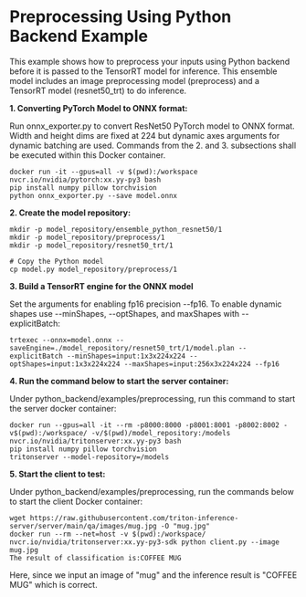 <!--
# Copyright 2021-2024, NVIDIA CORPORATION & AFFILIATES. All rights reserved.
#
# Redistribution and use in source and binary forms, with or without
# modification, are permitted provided that the following conditions
# are met:
#  * Redistributions of source code must retain the above copyright
#    notice, this list of conditions and the following disclaimer.
#  * Redistributions in binary form must reproduce the above copyright
#    notice, this list of conditions and the following disclaimer in the
#    documentation and/or other materials provided with the distribution.
#  * Neither the name of NVIDIA CORPORATION nor the names of its
#    contributors may be used to endorse or promote products derived
#    from this software without specific prior written permission.
#
# THIS SOFTWARE IS PROVIDED BY THE COPYRIGHT HOLDERS ``AS IS'' AND ANY
# EXPRESS OR IMPLIED WARRANTIES, INCLUDING, BUT NOT LIMITED TO, THE
# IMPLIED WARRANTIES OF MERCHANTABILITY AND FITNESS FOR A PARTICULAR
# PURPOSE ARE DISCLAIMED.  IN NO EVENT SHALL THE COPYRIGHT OWNER OR
# CONTRIBUTORS BE LIABLE FOR ANY DIRECT, INDIRECT, INCIDENTAL, SPECIAL,
# EXEMPLARY, OR CONSEQUENTIAL DAMAGES (INCLUDING, BUT NOT LIMITED TO,
# PROCUREMENT OF SUBSTITUTE GOODS OR SERVICES; LOSS OF USE, DATA, OR
# PROFITS; OR BUSINESS INTERRUPTION) HOWEVER CAUSED AND ON ANY THEORY
# OF LIABILITY, WHETHER IN CONTRACT, STRICT LIABILITY, OR TORT
# (INCLUDING NEGLIGENCE OR OTHERWISE) ARISING IN ANY WAY OUT OF THE USE
# OF THIS SOFTWARE, EVEN IF ADVISED OF THE POSSIBILITY OF SUCH DAMAGE.
-->

# Preprocessing Using Python Backend Example
This example shows how to preprocess your inputs using Python backend before it is passed to the TensorRT model for inference. This ensemble model includes an image preprocessing model (preprocess) and a TensorRT model (resnet50_trt) to do inference.

**1. Converting PyTorch Model to ONNX format:**

Run onnx_exporter.py to convert ResNet50 PyTorch model to ONNX format. Width and height dims are fixed at 224 but dynamic axes arguments for dynamic batching are used. Commands from the 2. and 3. subsections shall be executed within this Docker container.

    docker run -it --gpus=all -v $(pwd):/workspace nvcr.io/nvidia/pytorch:xx.yy-py3 bash
    pip install numpy pillow torchvision
    python onnx_exporter.py --save model.onnx

**2. Create the model repository:**

    mkdir -p model_repository/ensemble_python_resnet50/1
    mkdir -p model_repository/preprocess/1
    mkdir -p model_repository/resnet50_trt/1

    # Copy the Python model
    cp model.py model_repository/preprocess/1

**3. Build a TensorRT engine for the ONNX model**

Set the arguments for enabling fp16 precision --fp16. To enable dynamic shapes use --minShapes, --optShapes, and maxShapes with --explicitBatch:

    trtexec --onnx=model.onnx --saveEngine=./model_repository/resnet50_trt/1/model.plan --explicitBatch --minShapes=input:1x3x224x224 --optShapes=input:1x3x224x224 --maxShapes=input:256x3x224x224 --fp16

**4. Run the command below to start the server container:**

Under python_backend/examples/preprocessing, run this command to start the server docker container:

    docker run --gpus=all -it --rm -p8000:8000 -p8001:8001 -p8002:8002 -v$(pwd):/workspace/ -v/$(pwd)/model_repository:/models nvcr.io/nvidia/tritonserver:xx.yy-py3 bash
    pip install numpy pillow torchvision
    tritonserver --model-repository=/models

**5. Start the client to test:**

Under python_backend/examples/preprocessing, run the commands below to start the client Docker container:

    wget https://raw.githubusercontent.com/triton-inference-server/server/main/qa/images/mug.jpg -O "mug.jpg"
    docker run --rm --net=host -v $(pwd):/workspace/ nvcr.io/nvidia/tritonserver:xx.yy-py3-sdk python client.py --image mug.jpg
    The result of classification is:COFFEE MUG

Here, since we input an image of "mug" and the inference result is "COFFEE MUG" which is correct.
